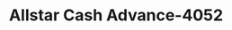 ---
f_zip-code: 47670
f_state-code: IN
title: Allstar Cash Advance-4052
f_phone: 812-386-5626
f_city-only: Princeton
f_address: 107 S Hart Street Princeton
f_location-unique-id: '4052'
slug: allstar-cash-advance-4052
updated-on: '2024-05-30T13:46:58.046Z'
created-on: '2024-05-30T13:36:59.803Z'
published-on: '2024-05-30T13:54:32.469Z'
f_city-state: cms/city/princeton-in.md
f_company: cms/company/allstar-cash-advance.md
f_state: cms/state/indiana.md
layout: '[payday-loan].html'
tags: payday-loan
---
